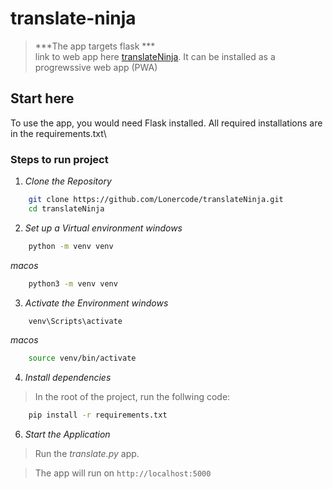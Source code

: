 # translate-ninja
>
> ***The app targets flask ***\
> link to web app here <a href = 'https://penpalclassmate.pythonanywhere.com/'>translateNinja</a>. It can be installed as a progrewssive web app (PWA)

## Start here


To use the app, you would need Flask installed. All required installations are in the requirements.txt\


### Steps to run project


1. *Clone the Repository*

``` bash
    git clone https://github.com/Lonercode/translateNinja.git
    cd translateNinja
```


2. *Set up a Virtual environment*
*windows*
```bash
    python -m venv venv
```

*macos*
```bash
    python3 -m venv venv
```

3. *Activate the Environment*
*windows*
```bash
    venv\Scripts\activate
```

*macos*
```bash
    source venv/bin/activate
```


4. *Install dependencies*

>In the root of the project, run the follwing code:

```bash
    pip install -r requirements.txt
```

6. *Start the Application*

>Run the *translate.py* app.


>The app will run on `http://localhost:5000`
